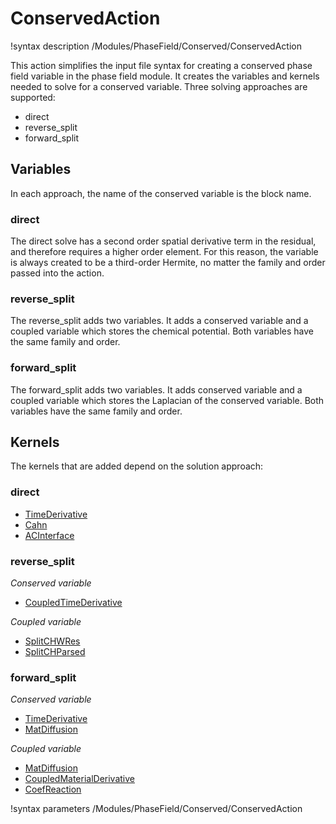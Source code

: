 # ConservedAction
!syntax description /Modules/PhaseField/Conserved/ConservedAction

This action simplifies the input file syntax for creating a conserved phase field variable in the phase field module. It creates the variables and kernels needed to solve for a conserved variable. Three solving approaches are supported:  
- direct
- reverse_split
- forward_split

## Variables
In each approach, the name of the conserved variable is the block name.

### direct
The direct solve has a second order spatial derivative term in the residual, and therefore requires a higher order element. For this reason, the variable is always created to be a third-order Hermite, no matter the family and order passed into the action.

### reverse_split
The reverse_split adds two variables. It adds a conserved variable and a coupled variable which stores the chemical potential. Both variables have the same family and order.

### forward_split
The forward_split adds two variables. It adds conserved variable and a coupled variable which stores the Laplacian of the conserved variable. Both variables have the same family and order.

## Kernels
The kernels that are added depend on the solution approach:

### direct  
- [TimeDerivative](/TimeDerivative.md)
- [Cahn](/AllenCahn.md)
- [ACInterface](/ACInterface.md)

### reverse_split
*Conserved variable*  
- [CoupledTimeDerivative](/CoupledTimeDerivative.md)

*Coupled variable*
- [SplitCHWRes](/SplitCHWRes)
- [SplitCHParsed](/SplitCHParsed)

### forward_split  
*Conserved variable*
- [TimeDerivative](/TimeDerivative.md)
- [MatDiffusion](/MatDiffusion.md)

*Coupled variable*
- [MatDiffusion](/MatDiffusion.md)
- [CoupledMaterialDerivative](/CoupledMaterialDerivative.md)
- [CoefReaction](/CoefReaction.md)

!syntax parameters /Modules/PhaseField/Conserved/ConservedAction
